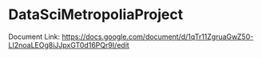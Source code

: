 # DataSciMetropoliaProject

Document Link: https://docs.google.com/document/d/1qTr11ZgruaGwZ50-LI2noaLEOg8iJJpxGT0d16PQr9I/edit
